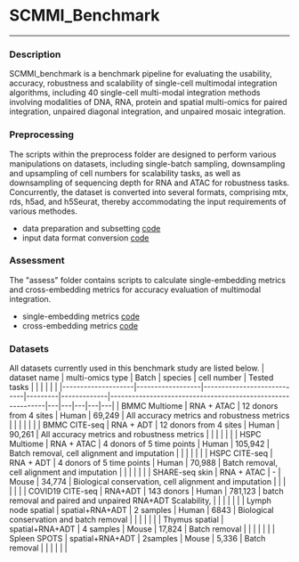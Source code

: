 # SCMMI_Benchmark

---------------------------

### Description

SCMMI_benchmark is a benchmark pipeline for evaluating the usability, accuracy, robustness and scalability of single-cell multimodal integration algorithms, including 40 single-cell multi-modal integration methods involving modalities of DNA, RNA, protein and spatial multi-omics for paired integration, unpaired diagonal integration, and unpaired mosaic integration.

### Preprocessing

The scripts within the preprocess folder are designed to perform various manipulations on datasets, including single-batch sampling, downsampling and upsampling of cell numbers for scalability tasks, as well as downsampling of sequencing depth for RNA and ATAC for robustness tasks. Concurrently, the dataset is converted into several formats, comprising mtx, rds, h5ad, and h5Seurat, thereby accommodating the input requirements of various methodes. <br>
- data preparation and subsetting [code](scripts/preprocess/subset_data.R)
- input data format conversion [code](scripts/preprocess/format_convert.py)

### Assessment

The "assess" folder contains scripts to calculate single-embedding metrics and cross-embedding metrics for accuracy evaluation of multimodal integration.<br>

- single-embedding metrics [code](scripts/assess/single_embedding_metrics_benchmark.py)
- cross-embedding metrics [code](scripts/assess/cross_embedding_metrics_benchmark.py)

### Datasets
All datasets currently used in this benchmark study are listed below.
| dataset name       | multi-omics type | Batch                      | species | cell number | Tested tasks                                               |   |   |   |   |   |
|--------------------|------------------|----------------------------|---------|-------------|------------------------------------------------------------|---|---|---|---|---|
| BMMC Multiome      | RNA + ATAC       | 12 donors from 4 sites     | Human   | 69,249      | All accuracy metrics and robustness metrics                |   |   |   |   |   |
| BMMC CITE-seq      | RNA + ADT        | 12 donors from 4  sites    | Human   | 90,261      | All accuracy metrics and robustness metrics                |   |   |   |   |   |
| HSPC Multiome      | RNA + ATAC       | 4 donors  of 5 time points | Human   | 105,942     | Batch removal, cell alignment and imputation               |   |   |   |   |   |
| HSPC CITE-seq      | RNA + ADT        | 4 donors of 5 time points  | Human   | 70,988      | Batch removal, cell alignment and imputation               |   |   |   |   |   |
| SHARE-seq skin     | RNA + ATAC       | -                          | Mouse   | 34,774      | Biological conservation, cell alignment and imputation     |   |   |   |   |   |
| COVID19 CITE-seq   | RNA+ADT          | 143 donors                 | Human   | 781,123     | batch removal and paired and unpaired RNA+ADT Scalability, |   |   |   |   |   |
| Lymph node spatial | spatial+RNA+ADT  | 2 samples                  | Human   | 6843        | Biological conservation and batch removal                  |   |   |   |   |   |
| Thymus spatial     | spatial+RNA+ADT  | 4 samples                  | Mouse   | 17,824      | Batch removal                                              |   |   |   |   |   |
| Spleen SPOTS       | spatial+RNA+ADT  | 2samples                   | Mouse   | 5,336       | Batch removal                                              |   |   |   |   |   |
<br>

